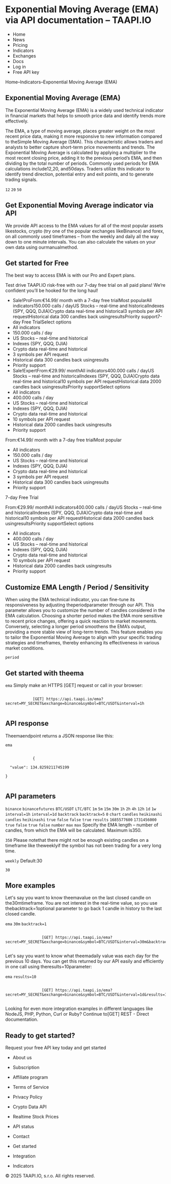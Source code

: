 # Exponential Moving Average (EMA) via API documentation – TAAPI.IO

- Home
- News
- Pricing
- Indicators
- Exchanges
- Docs
- Log in
- Free API key

Home–Indicators–Exponential Moving Average (EMA)


## Exponential Moving Average (EMA)
The Exponential Moving Average (EMA) is a widely used technical indicator in financial markets that helps to smooth price data and identify trends more effectively.

The EMA, a type of moving average, places greater weight on the most recent price data, making it more responsive to new information compared to theSimple Moving Average (SMA). This characteristic allows traders and analysts to better capture short-term price movements and trends. The Exponential Moving Average is calculated by applying a multiplier to the most recent closing price, adding it to the previous period’s EMA, and then dividing by the total number of periods. Commonly used periods for EMA calculations include12,20, and50days. Traders utilize this indicator to identify trend direction, potential entry and exit points, and to generate trading signals.

`12` `20` `50` 
## Get Exponential Moving Average indicator via API
We provide API access to the EMA values for all of the most popular assets likestocks, crypto (try one of the popular exchanges likeBinance) and forex, on all commonly used timeframes – from the weekly and daily all the way down to one minute intervals. You can also calculate the values on your own data using ourmanualmethod.


## Get started for Free
The best way to access EMA is with our Pro and Expert plans.

Test drive TAAPI.IO risk-free with our 7-day free trial on all paid plans! We’re confident you’ll be hooked for the long haul!

- Sale!ProFrom:€14.99/ month with a 7-day free trialMost popularAll indicators150.000 calls / dayUS Stocks – real-time and historicalIndexes (SPY, QQQ, DJIA)Crypto data real-time and historical3 symbols per API requestHistorical data 300 candles back usingresultsPriority support7-day Free TrialSelect options
- All indicators
- 150.000 calls / day
- US Stocks – real-time and historical
- Indexes (SPY, QQQ, DJIA)
- Crypto data real-time and historical
- 3 symbols per API request
- Historical data 300 candles back usingresults
- Priority support
- Sale!ExpertFrom:€29.99/ monthAll indicators400.000 calls / dayUS Stocks – real-time and historicalIndexes (SPY, QQQ, DJIA)Crypto data real-time and historical10 symbols per API requestHistorical data 2000 candles back usingresultsPriority supportSelect options
- All indicators
- 400.000 calls / day
- US Stocks – real-time and historical
- Indexes (SPY, QQQ, DJIA)
- Crypto data real-time and historical
- 10 symbols per API request
- Historical data 2000 candles back usingresults
- Priority support

From:€14.99/ month with a 7-day free trialMost popular

- All indicators
- 150.000 calls / day
- US Stocks – real-time and historical
- Indexes (SPY, QQQ, DJIA)
- Crypto data real-time and historical
- 3 symbols per API request
- Historical data 300 candles back usingresults
- Priority support

7-day Free Trial

From:€29.99/ monthAll indicators400.000 calls / dayUS Stocks – real-time and historicalIndexes (SPY, QQQ, DJIA)Crypto data real-time and historical10 symbols per API requestHistorical data 2000 candles back usingresultsPriority supportSelect options

- All indicators
- 400.000 calls / day
- US Stocks – real-time and historical
- Indexes (SPY, QQQ, DJIA)
- Crypto data real-time and historical
- 10 symbols per API request
- Historical data 2000 candles back usingresults
- Priority support


## Customize EMA Length / Period / Sensitivity
When using the EMA technical indicator, you can fine-tune its responsiveness by adjusting theperiodparameter through our API. This parameter allows you to customize the number of candles considered in the EMA calculation. Choosing a shorter period makes the EMA more sensitive to recent price changes, offering a quick reaction to market movements. Conversely, selecting a longer period smoothens the EMA’s output, providing a more stable view of long-term trends. This feature enables you to tailor the Exponential Moving Average to align with your specific trading strategies and timeframes, thereby enhancing its effectiveness in various market conditions.

`period` 
## Get started with theema
`ema` Simply make an HTTPS [GET] request or call in your browser:


```

			[GET] https://api.taapi.io/ema?secret=MY_SECRET&exchange=binance&symbol=BTC/USDT&interval=1h
		
```

## API response
Theemaendpoint returns a JSON response like this:

`ema` 
```

			{
  "value": 134.8259211745199
}
		
```

## API parameters
`binance` `binancefutures` `BTC/USDT` `LTC/BTC` `1m` `5m` `15m` `30m` `1h` `2h` `4h` `12h` `1d` `1w` `interval=1h` `interval=1d` `backtrack` `backtrack=5` `0` `chart` `candles` `heikinashi` `candles` `heikinashi` `true` `false` `false` `true` `results` `1685577600` `1731456000` `true` `false` `true` `false` `number` `max` `max` Specify the EMA length – number of candles, from which the EMA will be calculated. Maximum is350.

`350` Please notethat there might not be enough existing candles on a timeframe like theweeklyif the symbol has not been trading for a very long time.

`weekly` Default:30

`30` 
## More examples
Let's say you want to know theemavalue on the last closed candle on the30mtimeframe. You are not interest in the real-time value, so you use thebacktrack=1optional parameter to go back 1 candle in history to the last closed candle.

`ema` `30m` `backtrack=1` 
```

				[GET] https://api.taapi.io/ema?secret=MY_SECRET&exchange=binance&symbol=BTC/USDT&interval=30m&backtrack=1
			
```
Let's say you want to know what theemadaily value was each day for the previous 10 days. You can get this returned by our API easily and efficiently in one call using theresults=10parameter:

`ema` `results=10` 
```

				[GET] https://api.taapi.io/ema?secret=MY_SECRET&exchange=binance&symbol=BTC/USDT&interval=1d&results=10
			
```
Looking for even more integration examples in different languages like NodeJS, PHP, Python, Curl or Ruby? Continue to[GET] REST - Direct documentation.


## Ready to get started?
Request your free API key today and get started

- About us
- Subscription
- Affiliate program
- Terms of Service
- Privacy Policy
- Crypto Data API
- Realtime Stock Prices
- API status
- Contact

- Get started
- Integration
- Indicators

© 2025 TAAPI.IO, s.r.o. All rights reserved.

